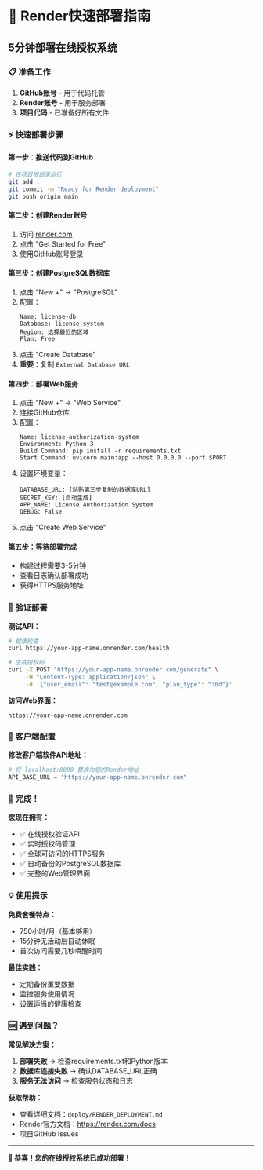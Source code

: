# 🚀 Render快速部署指南

## 5分钟部署在线授权系统

### 📋 准备工作

1. **GitHub账号** - 用于代码托管
2. **Render账号** - 用于服务部署
3. **项目代码** - 已准备好所有文件

### ⚡ 快速部署步骤

#### 第一步：推送代码到GitHub

```bash
# 在项目根目录运行
git add .
git commit -m "Ready for Render deployment"
git push origin main
```

#### 第二步：创建Render账号

1. 访问 [render.com](https://render.com)
2. 点击 "Get Started for Free"
3. 使用GitHub账号登录

#### 第三步：创建PostgreSQL数据库

1. 点击 "New +" → "PostgreSQL"
2. 配置：
   ```
   Name: license-db
   Database: license_system
   Region: 选择最近的区域
   Plan: Free
   ```
3. 点击 "Create Database"
4. **重要**：复制 `External Database URL`

#### 第四步：部署Web服务

1. 点击 "New +" → "Web Service"
2. 连接GitHub仓库
3. 配置：
   ```
   Name: license-authorization-system
   Environment: Python 3
   Build Command: pip install -r requirements.txt
   Start Command: uvicorn main:app --host 0.0.0.0 --port $PORT
   ```
4. 设置环境变量：
   ```
   DATABASE_URL: [粘贴第三步复制的数据库URL]
   SECRET_KEY: [自动生成]
   APP_NAME: License Authorization System
   DEBUG: False
   ```
5. 点击 "Create Web Service"

#### 第五步：等待部署完成

- 构建过程需要3-5分钟
- 查看日志确认部署成功
- 获得HTTPS服务地址

### 🎯 验证部署

**测试API：**
```bash
# 健康检查
curl https://your-app-name.onrender.com/health

# 生成授权码
curl -X POST "https://your-app-name.onrender.com/generate" \
     -H "Content-Type: application/json" \
     -d '{"user_email": "test@example.com", "plan_type": "30d"}'
```

**访问Web界面：**
```
https://your-app-name.onrender.com
```

### 📱 客户端配置

**修改客户端软件API地址：**
```python
# 将 localhost:8000 替换为您的Render地址
API_BASE_URL = "https://your-app-name.onrender.com"
```

### 🎉 完成！

**您现在拥有：**
- ✅ 在线授权验证API
- ✅ 实时授权码管理
- ✅ 全球可访问的HTTPS服务
- ✅ 自动备份的PostgreSQL数据库
- ✅ 完整的Web管理界面

### 💡 使用提示

**免费套餐特点：**
- 750小时/月（基本够用）
- 15分钟无活动后自动休眠
- 首次访问需要几秒唤醒时间

**最佳实践：**
- 定期备份重要数据
- 监控服务使用情况
- 设置适当的健康检查

### 🆘 遇到问题？

**常见解决方案：**
1. **部署失败** → 检查requirements.txt和Python版本
2. **数据库连接失败** → 确认DATABASE_URL正确
3. **服务无法访问** → 检查服务状态和日志

**获取帮助：**
- 查看详细文档：`deploy/RENDER_DEPLOYMENT.md`
- Render官方文档：https://render.com/docs
- 项目GitHub Issues

---

**🎊 恭喜！您的在线授权系统已成功部署！**
